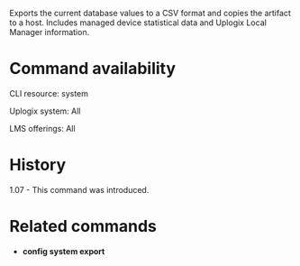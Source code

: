 <!-- 5.4 -->

Exports the current database values to a CSV format and copies the artifact to a host.  Includes managed device statistical data and Uplogix Local Manager information.

# Command availability 

CLI resource: system

Uplogix system: All

LMS offerings: All

# History 

1.07 - This command was introduced.

# Related commands 

- **config system export**

